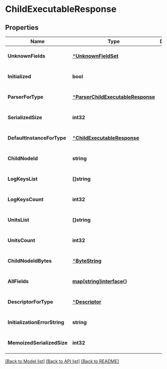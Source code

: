 # ChildExecutableResponse

## Properties
Name | Type | Description | Notes
------------ | ------------- | ------------- | -------------
**UnknownFields** | [***UnknownFieldSet**](UnknownFieldSet.md) |  | [optional] [default to null]
**Initialized** | **bool** |  | [optional] [default to null]
**ParserForType** | [***ParserChildExecutableResponse**](ParserChildExecutableResponse.md) |  | [optional] [default to null]
**SerializedSize** | **int32** |  | [optional] [default to null]
**DefaultInstanceForType** | [***ChildExecutableResponse**](ChildExecutableResponse.md) |  | [optional] [default to null]
**ChildNodeId** | **string** |  | [optional] [default to null]
**LogKeysList** | **[]string** |  | [optional] [default to null]
**LogKeysCount** | **int32** |  | [optional] [default to null]
**UnitsList** | **[]string** |  | [optional] [default to null]
**UnitsCount** | **int32** |  | [optional] [default to null]
**ChildNodeIdBytes** | [***ByteString**](ByteString.md) |  | [optional] [default to null]
**AllFields** | [**map[string]interface{}**](interface{}.md) |  | [optional] [default to null]
**DescriptorForType** | [***Descriptor**](Descriptor.md) |  | [optional] [default to null]
**InitializationErrorString** | **string** |  | [optional] [default to null]
**MemoizedSerializedSize** | **int32** |  | [optional] [default to null]

[[Back to Model list]](../README.md#documentation-for-models) [[Back to API list]](../README.md#documentation-for-api-endpoints) [[Back to README]](../README.md)

